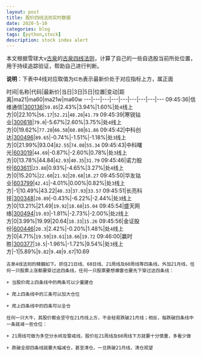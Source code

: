 ```yaml
---
layout: post
title: 股价四线法则实时数据
date: 2020-5-10
categories: blog
tags: [python,stock]
description: stock index alert
---
```



本文根据雪球大v[古泉](https://xueqiu.com/u/7148646888)的[古泉四线法则](https://xueqiu.com/7148646888/130498192)，计算了自己的一些自选股当前所处位置，用于持续追踪验证，帮助自己进行判断。

**说明**：下表中4线对应取值为`红色`表示最新价处于对应指标上方，属正面

时间|名称|代码|最新价|当日|3日|5日|位置|变动|距离|ma21|ma60|ma21w|ma60w
---|---|---|---|---|---|---|---|---
09:45:36|信维通信|[300136](https://xueqiu.com/S/SZ300136)|`59.85`|2.43%|3.94%|1.60%|处`4`线上方|0|22.10%|`56.17`|`52.21`|`48.26`|`41.79`
09:45:39|寒锐钴业|[300618](https://xueqiu.com/S/SZ300618)|`79.0`|-5.67%|2.60%|3.75%|处`4`线上方|0|19.62%|`77.28`|`66.58`|`60.80`|`61.86`
09:45:42|中科创达|[300496](https://xueqiu.com/S/SZ300496)|`89.65`|-0.74%|-1.51%|-1.18%|处`3`线上方|0|21.99%|93.04|`82.55`|`74.08`|`55.34`
09:45:43|中科曙光|[603019](https://xueqiu.com/S/SH603019)|`44.69`|-0.87%|-2.60%|0.78%|处`3`线上方|0|13.78%|44.84|`42.93`|`40.35`|`31.79`
09:45:46|诺力股份|[603611](https://xueqiu.com/S/SH603611)|`23.88`|0.93%|-4.65%|3.27%|处`4`线上方|0|15.20%|`22.60`|`21.92`|`20.68`|`18.27`
09:45:50|华友钴业|[603799](https://xueqiu.com/S/SH603799)|`42.41`|-4.01%|0.00%|0.82%|处`3`线上方|-1|10.49%|43.22|`40.33`|`37.93`|`33.57`
09:45:51|长亮科技|[300348](https://xueqiu.com/S/SZ300348)|`20.89`|-0.43%|-6.22%|-2.44%|处`3`线上方|0|13.21%|21.49|`19.92`|`18.68`|`15.04`
09:45:54|盛天网络|[300494](https://xueqiu.com/S/SZ300494)|`19.03`|-1.81%|-2.73%|-2.00%|处`2`线上方|0|3.99%|19.99|20.64|`18.33`|`15.26`
09:45:56|金证股份|[600446](https://xueqiu.com/S/SH600446)|`20.3`|2.42%|-0.20%|1.48%|处`4`线上方|0|4.71%|`19.59`|`19.61`|`18.66`|`19.72`
09:46:00|赢时胜|[300377](https://xueqiu.com/S/SZ300377)|`10.5`|-1.96%|-1.72%|9.54%|处`3`线上方|-1|5.89%|`9.82`|`9.48`|`9.67`|10.69

```
古泉4线法则的精髓如下。抓住21日线、60日线、21周线及60周线等四条线，外加21月线，任何一只股票上涨都要穿过这四条线，任何一只股票要想爆雷也要先下穿过这四条线：

+ 当股价爬上四条线中的两条可以少量建仓

+ 爬上四条线中的三条可以加大仓位

+ 爬上四条线中的四条可以全仓

任何一只大牛，其股价都会坚守在21月线上方，不会轻易跌破21月线；相反，每跌破四条线中一条就减一些仓位：

+ 21周线可做为多空分水岭及警戒线，股价在21周线及60周线下方就要十分慎重，多看少做

+ 跌破全部四条线就要大幅减仓，甚至清仓，一旦跌破21月线，清仓观望
```